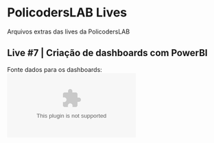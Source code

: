 # PolicodersLAB  Lives

Arquivos extras das lives da PolicodersLAB

## Live #7 | Criação de dashboards com PowerBI

Fonte dados para os dashboards: ![Chegadas_2016_2017_2018.xlsx](files/live0007/Chegadas_2016_2017_2018.xlsx)
